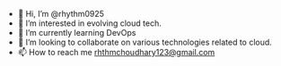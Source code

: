 - 👋 Hi, I’m @rhythm0925
- 👀 I’m interested in evolving cloud tech.
- 🌱 I’m currently learning DevOps
- 💞️ I’m looking to collaborate on various technologies related to cloud.
- 📫 How to reach me rhthmchoudhary123@gmail.com

<!---
rhythm0925/rhythm0925 is a ✨ special ✨ repository because its `README.md` (this file) appears on your GitHub profile.
You can click the Preview link to take a look at your changes.
--->
